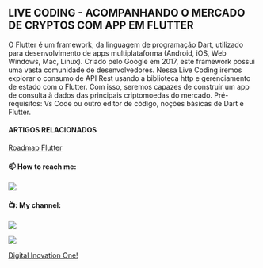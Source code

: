 ## LIVE CODING - ACOMPANHANDO O MERCADO DE CRYPTOS COM APP EM FLUTTER

O Flutter é um framework, da linguagem de programação Dart, utilizado para desenvolvimento de apps multiplataforma (Android, iOS, Web Windows, Mac, Linux). Criado pelo Google em 2017, este framework possui uma vasta comunidade de desenvolvedores.  Nessa Live Coding iremos explorar o consumo de API Rest usando a biblioteca http  e gerenciamento de estado com o Flutter. Com isso, seremos capazes de construir um app de consulta à dados das principais criptomoedas do mercado. Pré-requisitos: Vs Code ou outro editor de código, noções básicas de Dart e Flutter.


#### ARTIGOS RELACIONADOS
[Roadmap Flutter](http://joaopaulomirandamatias.com/portifolio/index.php?class=ArticleView&method=onView&id=1)

#### :mailbox: How to reach me:  
[<img src="https://img.shields.io/badge/LinkedIn-0077B5?style=for-the-badge&logo=linkedin&logoColor=white" />](https://www.linkedin.com/in/joaopaulomirandamatias/)

#### 📺: My channel:
[<img src="https://img.shields.io/youtube/channel/subscribers/UCCadgwkvHUnS5e10XfOvLCg?style=social" />](https://www.youtube.com/channel/UCCadgwkvHUnS5e10XfOvLCg)

![](https://komarev.com/ghpvc/?username=joaopaulomirandamatias&color=green)


[Digital Inovation One!](https://web.dio.me/)